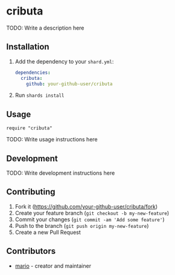 # cributa

TODO: Write a description here

## Installation

1. Add the dependency to your `shard.yml`:

   ```yaml
   dependencies:
     cributa:
       github: your-github-user/cributa
   ```

2. Run `shards install`

## Usage

```crystal
require "cributa"
```

TODO: Write usage instructions here

## Development

TODO: Write development instructions here

## Contributing

1. Fork it (<https://github.com/your-github-user/cributa/fork>)
2. Create your feature branch (`git checkout -b my-new-feature`)
3. Commit your changes (`git commit -am 'Add some feature'`)
4. Push to the branch (`git push origin my-new-feature`)
5. Create a new Pull Request

## Contributors

- [mario](https://github.com/your-github-user) - creator and maintainer
